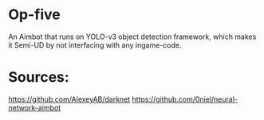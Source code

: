# Op-five
An Aimbot that runs on YOLO-v3 object detection framework, which makes it Semi-UD by not interfacing with any ingame-code.

# Sources:
https://github.com/AlexeyAB/darknet
https://github.com/0niel/neural-network-aimbot
